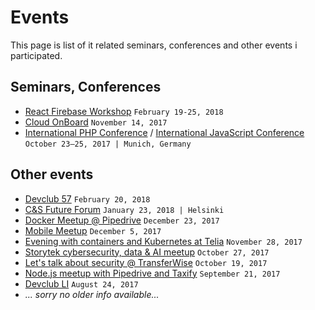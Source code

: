 # Events

This page is list of it related seminars, conferences and other events i participated.

## Seminars, Conferences

 * [React Firebase Workshop](https://www.meetup.com/Tallinn-React-Firebase/) `February 19-25, 2018`
 * [Cloud OnBoard](https://cloudplatformonline.com/2017-OnBoard-Tallinn.html) `November 14, 2017`
 * [International PHP Conference](https://phpconference.com/en/) / [ International JavaScript Conference](https://javascript-conference.com/en/)
  `October 23–25, 2017 | Munich, Germany`

## Other events

 * [Devclub 57](http://devclub.ee/lugu/adcash/devclub-57-adcash-february-27) `February 20, 2018`
 * [C&S Future Forum](https://www.instagram.com/p/BeV1QTmHUm4/) `January 23, 2018 | Helsinki`
 * [Docker Meetup @ Pipedrive](https://www.meetup.com/Docker-Tallinn/events/245304903/) `December 23, 2017`
 * [Mobile Meetup](https://www.eventbrite.com/e/mobile-meetup-tickets-39863766599#) `December 5, 2017`
 * [Evening with containers and Kubernetes at Telia](https://www.meetup.com/Tallinn-DevOps-Meetup/events/244925512/) `November 28, 2017`
 * [Storytek cybersecurity, data & AI meetup](https://www.facebook.com/events/168507497065367/) `October 27, 2017`
 * [Let's talk about security @ TransferWise](https://www.meetup.com/Tallinn-DevOps-Meetup/events/243957304/) `October 19, 2017`
 * [Node.js meetup with Pipedrive and Taxify](https://www.meetup.com/pipedrive/events/242821612/) `September 21, 2017`
 * [Devclub LI](http://devclub.ee/lugu/devclub-li-august-30-meriton-hotel) `August 24, 2017`
 * *... sorry no older info available...*
